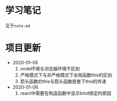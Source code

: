 # 学习笔记
见于`note.md`
# 项目更新
* 2020-01-05 
  1. node环境与浏览器环境不区别 
  2. 严格模式下与非严格模式下全局函数this的区别
  3. 箭头函数的this与箭头函数嵌套下this的传递
* 2020-01-06
  1. react中需要在构造函数中显示bind绑定的原因